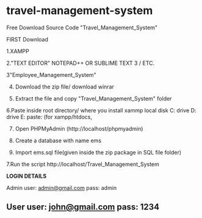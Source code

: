# travel-management-system
Free Download Source Code "Travel_Management_System"

FIRST Download

1.XAMPP

2."TEXT EDITOR" NOTEPAD++ OR SUBLIME TEXT 3 / ETC.

3"Employee_Management_System"

4. Download the zip file/ download winrar

5. Extract the file and copy "Travel_Management_System" folder

6.Paste inside root directory/ where you install xammp local disk C: drive D: drive E: paste: (for xampp/htdocs, 

7. Open PHPMyAdmin (http://localhost/phpmyadmin)

8. Create a database with name ems

6. Import ems.sql file(given inside the zip package in SQL file folder)

7.Run the script http://localhost/Travel_Management_System


**LOGIN DETAILS** 

Admin
user: admin@gmail.com
pass: admin

User
user: john@gmail.com
pass: 1234
------
